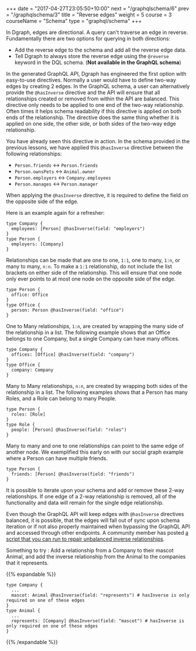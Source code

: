 +++
date = "2017-04-27T23:05:50+10:00"
next = "/graphqlschema/6"
prev = "/graphqlschema/3"
title = "Reverse edges"
weight = 5
course = 3
courseName = "Schema"
type = "graphql/schema"
+++

In Dgraph, edges are directional. A query can't traverse an edge in reverse.
Fundamentally there are two options for querying in both directions:

- Add the reverse edge to the schema and add all the reverse edge data.
- Tell Dgraph to always store the reverse edge using the `@reverse` keyword in
  the DQL schema. (**Not available in the GraphQL schema**)

In the generated GraphQL API, Dgraph has engineered the first option with
easy-to-use directives. Normally a user would have to define two-way edges by
creating 2 edges. In the GraphQL schema, a user can alternatively provide the
`@hasInverse` directive and the API will ensure that all relationships created
or removed from within the API are balanced. This directive only needs to be
applied to one end of the two-way relationship. Often times it helps schema
readability if this directive is applied on both ends of the relationship. The
directive does the same thing whether it is applied on one side, the other side,
or both sides of the two-way edge relationship.

You have already seen this directive in action. In the schema provided in the
previous lessons, we have applied this `@hasInverse` directive between the
following relationships:

- `Person.friends` <-> `Person.friends`
- `Person.ownsPets` <-> `Animal.owner`
- `Person.employers` <-> `Company.employees`
- `Person.manages` <-> `Person.manager`

When applying the `@hasInverse` directive, it is required to define the field on
the opposite side of the edge.

Here is an example again for a refresher:

```
type Company {
  employees: [Person] @hasInverse(field: "employers")
}
type Person {
  employers: [Company]
}
```

Relationships can be made that are one to one, `1:1`, one to many, `1:n`, or
many to many, `n:n`. To make a `1:1` relationship, do not include the list
brackets on either side of the relationship. This will ensure that one node only
ever points to at most one node on the opposite side of the edge.

```
type Person {
  office: Office
}
type Office {
  person: Person @hasInverse(field: "office")
}
```

One to Many relationships, `1:n`, are created by wrapping the many side of the
relationship in a list. The following example shows that an Office belongs to
one Company, but a single Company can have many offices.

```
type Company {
  offices: [Office] @hasInverse(field: "company")
}
type Office {
  company: Company
}
```

Many to Many relationships, `n:n`, are created by wrapping both sides of the
relationship in a list. The following examples shows that a Person has many
Roles, and a Role can belong to many People.

```
type Person {
  roles: [Role]
}
type Role {
  people: [Person] @hasInverse(field: "roles")
}
```

Many to many and one to one relationships can point to the same edge of another
node. We exemplified this early on with our social graph example where a Person
can have multiple friends.

```
type Person {
  friends: [Person] @hasInverse(field: "friends")
}
```

It is possible to iterate upon your schema and add or remove these 2-way
relationships. If one edge of a 2-way relationship is removed, all of the
functionality and data will remain for the single edge relationship.

Even though the GraphQL API will keep edges with `@hasInverse` directives
balanced, it is possible, that the edges will fall out of sync upon schema
iteration or if not also properly maintained when bypassing the GraphQL API and
accessed through other endpoints. A community member has posted
[a script that you can run to repair unbalanced inverse relationships](https://discuss.dgraph.io/t/fixing-inverse-relationships/12888).

Something to try : Add a relationship from a Company to their mascot Animal, and
add the inverse relationship from the Animal to the companies that it
represents.

{{% expandable %}}

```
type Company {
  ...
  mascot: Animal @hasInverse(field: "represents") # hasInverse is only required on one of these edges
}
type Animal {
  ...
  represents: [Company] @hasInverse(field: "mascot") # hasInverse is only required on one of these edges
}
```

{{% /expandable %}}
